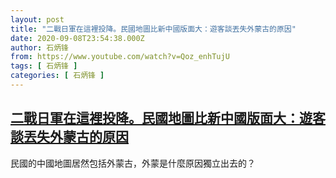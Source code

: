 ```yaml
---
layout: post
title: "二戰日軍在這裡投降。民國地圖比新中國版面大：遊客談丟失外蒙古的原因"
date: 2020-09-08T23:54:38.000Z
author: 石炳锋
from: https://www.youtube.com/watch?v=Qoz_enhTujU
tags: [ 石炳锋 ]
categories: [ 石炳锋 ]
---
```

<!--1599609278000-->
[二戰日軍在這裡投降。民國地圖比新中國版面大：遊客談丟失外蒙古的原因](https://www.youtube.com/watch?v=Qoz_enhTujU)
------

<div>
民國的中國地圖居然包括外蒙古，外蒙是什麼原因獨立出去的？
</div>
